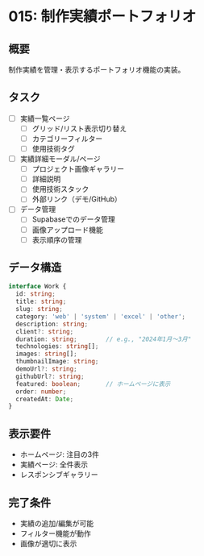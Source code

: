 # 015: 制作実績ポートフォリオ

## 概要
制作実績を管理・表示するポートフォリオ機能の実装。

## タスク
- [ ] 実績一覧ページ
  - [ ] グリッド/リスト表示切り替え
  - [ ] カテゴリーフィルター
  - [ ] 使用技術タグ
- [ ] 実績詳細モーダル/ページ
  - [ ] プロジェクト画像ギャラリー
  - [ ] 詳細説明
  - [ ] 使用技術スタック
  - [ ] 外部リンク（デモ/GitHub）
- [ ] データ管理
  - [ ] Supabaseでのデータ管理
  - [ ] 画像アップロード機能
  - [ ] 表示順序の管理

## データ構造
```typescript
interface Work {
  id: string;
  title: string;
  slug: string;
  category: 'web' | 'system' | 'excel' | 'other';
  description: string;
  client?: string;
  duration: string;        // e.g., "2024年1月〜3月"
  technologies: string[];
  images: string[];
  thumbnailImage: string;
  demoUrl?: string;
  githubUrl?: string;
  featured: boolean;       // ホームページに表示
  order: number;
  createdAt: Date;
}
```

## 表示要件
- ホームページ: 注目の3件
- 実績ページ: 全件表示
- レスポンシブギャラリー

## 完了条件
- 実績の追加/編集が可能
- フィルター機能が動作
- 画像が適切に表示